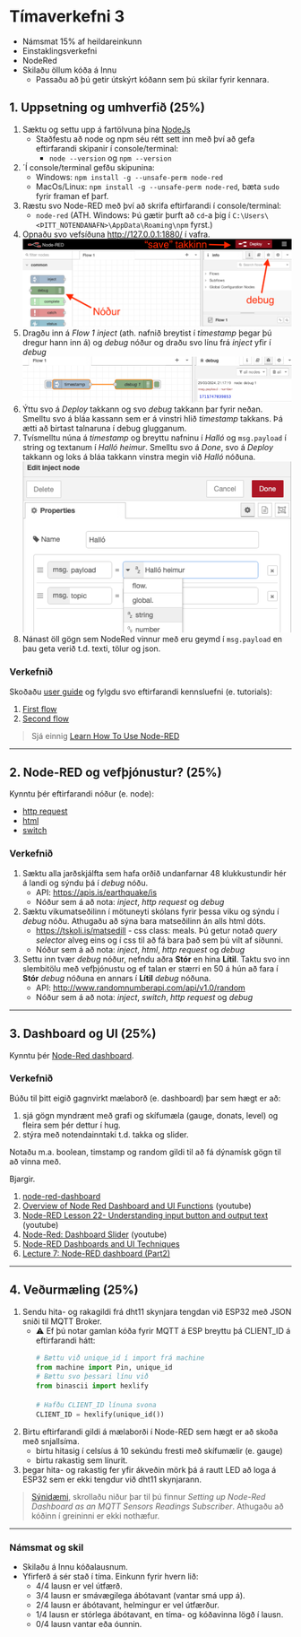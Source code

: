 # Tímaverkefni 3

- Námsmat 15% af heildareinkunn
- Einstaklingsverkefni
- NodeRed
- Skilaðu öllum kóða á Innu
  - Passaðu að þú getir útskýrt kóðann sem þú skilar fyrir kennara.
 
## 1. Uppsetning og umhverfið (25%)

1. Sæktu og settu upp á fartölvuna þína [NodeJs](https://nodejs.org/en)
   - Staðfestu að node og npm séu rétt sett inn með því að gefa eftirfarandi skipanir í console/terminal:
     - `node --version` og `npm --version`
1. ´Í console/terminal gefðu skipunina:
   - Windows: `npm install -g --unsafe-perm node-red`
   - MacOs/Linux: `npm install -g --unsafe-perm node-red`, bæta `sudo` fyrir framan ef þarf.
1. Ræstu svo Node-RED með því að skrifa eftirfarandi í console/terminal:
   - `node-red` (ATH. Windows: Þú gætir þurft að `cd`-a þig í `C:\Users\<ÞITT_NOTENDANAFN>\AppData\Roaming\npm` fyrst.)
1. Opnaðu svo vefsíðuna http://127.0.0.1:1880/ í vafra.
      ![node_red kynning](https://raw.githubusercontent.com/VESM3/IOT/main/Myndir/node_red/node_red_01.png)
1. Dragðu inn á *Flow 1* *inject* (ath. nafnið breytist í *timestamp* þegar þú dregur hann inn á) og *debug* nóður og draðu svo línu frá *inject* yfir í *debug*
      ![node_red fyrstu nóðurnar](https://raw.githubusercontent.com/VESM3/IOT/main/Myndir/node_red/node_red_02.png)
1. Ýttu svo á *Deploy* takkann og svo *debug* takkann þar fyrir neðan. Smelltu svo á bláa kassann sem er á vinstri hlið *timestamp* takkans. Þá ætti að birtast talnaruna í debug glugganum.
1. Tvísmelltu núna á *timestamp* og breyttu nafninu í *Halló* og `msg.payload` í string og textanum í *Halló heimur*. Smelltu svo á *Done*, svo á *Deploy* takkann og loks á bláa takkann vinstra megin við *Halló* nóðuna.
      ![node_red breyta nóðu](https://raw.githubusercontent.com/VESM3/IOT/main/Myndir/node_red/node_red_03.png)
1. Nánast öll gögn sem NodeRed vinnur með eru geymd í `msg.payload` en þau geta verið t.d. texti, tölur og json.

### Verkefnið
Skoðaðu [user guide](https://nodered.org/docs/user-guide/) og fylgdu svo eftirfarandi kennsluefni (e. tutorials): 

1. [First flow](https://nodered.org/docs/tutorials/first-flow)
1. [Second flow](https://nodered.org/docs/tutorials/second-flow)

> Sjá einnig [Learn How To Use Node-RED](
https://techexplorations.com/node-red/#:~:text=Node%20Red%20is%20very%20good,able%20to%20quickly%20create%20prototypes.)
<!-- [myndbönd](https://www.youtube.com/watch?v=ksGeUD26Mw0&list=PLyNBB9VCLmo1hyO-4fIZ08gqFcXBkHy-6) -->

---

## 2. Node-RED og vefþjónustur? (25%)

Kynntu þér eftirfarandi nóður (e. node):
- [http request](https://stevesnoderedguide.com/node-red-http-request-node-beginners)
- [html](https://cookbook.nodered.org/http/simple-get-request)
- [switch](https://techexplorations.com/guides/esp32/node-red-esp32-project/node-red-switch/)

### Verkefnið
1. Sæktu alla jarðskjálfta sem hafa orðið undanfarnar 48 klukkustundir hér á landi og sýndu þá í *debug* nóðu. 
   - API: https://apis.is/earthquake/is
   - Nóður sem á að nota: *inject*, *http request* og *debug*
2. Sæktu vikumatseðilinn í mötuneyti skólans fyrir þessa viku og sýndu í *debug* nóðu. Athugaðu að sýna bara matseðilinn án alls html dóts.
   - https://tskoli.is/matsedill - css class: meals. Þú getur notað *query selector* alveg eins og í css til að fá bara það sem þú vilt af síðunni.
   - Nóður sem á að nota: *inject*, *html*, *http request* og *debug*
3. Settu inn tvær *debug* nóður, nefndu aðra **Stór** en hina **Lítil**. Taktu svo inn slembitölu með vefþjónustu og ef talan er stærri en 50 á hún að fara í **Stór** *debug* nóðuna en annars í **Lítil** *debug* nóðuna.
   - API: http://www.randomnumberapi.com/api/v1.0/random
   - Nóður sem á að nota: *inject*, *switch*, *http request* og *debug*

---

## 3. Dashboard og UI (25%)

Kynntu þér [Node-Red dashboard](https://randomnerdtutorials.com/getting-started-node-red-dashboard/).

### Verkefnið
Búðu til þitt eigið gagnvirkt mælaborð (e. dashboard) þar sem hægt er að:

1. sjá gögn myndrænt með grafi og skífumæla (gauge, donats, level) og fleira sem þér dettur í hug.
2. stýra með notendainntaki t.d. takka og slider.

Notaðu m.a. boolean, timstamp og random gildi til að fá dýnamísk gögn til að vinna með.

Bjargir.
1. [node-red-dashboard](https://flows.nodered.org/node/node-red-dashboard)
1. [Overview of Node Red Dashboard and UI Functions](https://www.youtube.com/playlist?list=PLEeDHEouVnqThv3hgKM__7e_JRTL7D99a) (youtube)
1. [Node-RED Lesson 22- Understanding input button and output text](https://www.youtube.com/watch?v=QfC2N-nfT-U) (youtube)
1. [Node-Red: Dashboard Slider](https://www.youtube.com/watch?v=QlHO3aUdSJA) (youtube)
1. [Node-RED Dashboards and UI Techniques](https://github.com/pmmistry/Node-RED-Series/blob/master/Labs/lab_2.md)
1. [Lecture 7: Node-RED dashboard (Part2)](https://noderedguide.com/lecture-7-node-red-dashboard-part2/)

---

## 4. Veðurmæling (25%)

1. Sendu hita- og rakagildi frá dht11 skynjara tengdan við ESP32 með JSON sniði til MQTT Broker.
   -  :warning: Ef þú notar gamlan kóða fyrir MQTT á ESP breyttu þá CLIENT_ID á eftirfarandi hátt:
      ```python
      # Bættu við unique_id í import frá machine
      from machine import Pin, unique_id
      # Bættu svo þessari línu við
      from binascii import hexlify
      
      # Hafðu CLIENT_ID línuna svona
      CLIENT_ID = hexlify(unique_id())
      ```
2. Birtu eftirfarandi gildi á mælaborði í Node-RED sem hægt er að skoða með snjallsíma.
   - birtu hitasig í celsíus á 10 sekúndu fresti með skífumælir (e. gauge)
   - birtu rakastig sem línurit.
3.  þegar hita- og rakastig fer yfir ákveðin mörk þá á rautt LED að loga á ESP32 sem er ekki tengdur við dht11 skynjarann. 
  
> [Sýnidæmi](https://microcontrollerslab.com/micropython-esp32-mqtt-publish-multiple-sensor-readings-node-red/), skrollaðu niður þar til þú finnur *Setting up Node-Red Dashboard as an MQTT Sensors Readings Subscriber*. Athugaðu að kóðinn í greininni er ekki nothæfur.

---

### Námsmat og skil

- Skilaðu á Innu kóðalausnum.
- Yfirferð á sér stað í tíma. Einkunn fyrir hvern lið: 
    - 4/4 lausn er vel útfærð.
    - 3/4 lausn er smávægilega ábótavant (vantar smá upp á).
    - 2/4 lausn er ábótavant, helmingur er vel útfærður.
    - 1/4 lausn er stórlega ábótavant, en tíma- og kóðavinna lögð í lausn.
    - 0/4 lausn vantar eða óunnin.
